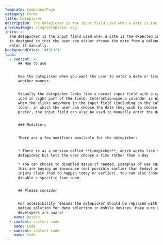```yaml
---
template: ComponentPage
category: Forms
title: Datepicker
description: The datepicker is the input field used when a date is the expected input.
previewImage: /img/datepicker.svg
intro: >-
  The datepicker is the input field used when a date is the expected input. It
  is designed so that the user can either choose the date from a calendar or
  enter it manually.
backgroundColor: '#f3f3f3'
tabs:
  - content: >-
      ## How to use


      Use the datepicker when you want the user to enter a date or time in
      another manner.


      Visually the datepicker looks like a normal input field with a calendar
      icon in right part of the field. Interactionwise a calendar is expanded
      when the clicks anywhere in the input field (including on the calendar
      icon), in which the user can choose the date they wish to choose. If they
      prefer, the input field can also be used to manually enter the date.


      ### Modifiers


      There are a few modifiers available for the datepicker:


      * There is as a version called **timepicker**, which works like the
      datepicker but lets the user choose a time rather than a day

      * You can choose to disabled dates if needed. Examples of use case for
      this are buying an insurance (not possible earlier than today) or doing an
      injury claim (had to happen today or earlier). You can also choose to
      disable a specific time span.


      ## Please consider


      For accessibility reasons the datepicker should be replaced with the
      native solution for date selection in mobile devices. Make sure your
      developers are aware!
    name: Design
  - content: content code
    name: Code
  - content: content code
    name: Code
---
```



